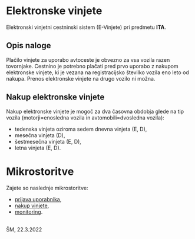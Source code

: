 # Elektronske vinjete #
Elektronski vinjetni cestninski sistem (E-Vinjete) pri predmetu **ITA**.
## Opis naloge ##
Plačilo vinjete za uporabo avtoceste je obvezno za vsa vozila razen tovornjake.
Cestnino je potrebno plačati pred prvo uporabo z nakupom elektronske vinjete, ki je vezana na registracijsko številko vozila eno leto od nakupa.
Prenos elektronske vinjete na drugo vozilo ni možna.<br/>

## Nakup elektronske vinjete ###
Nakup elektronske vinjete je mogoč za dva časovna obdobja glede na tip vozila (motorji=enosledna vozila in avtomobili=dvosledna vozila): 
* tedenska vinjeta oziroma sedem dnevna vinjeta (E, D),
* mesečna vinjeta (D),
* šestmesečna vinjeta (E, D),
* letna vinjeta (E, D).<br/>

# Mikrostoritve #
Zajete so naslednje mikrostoritve:
* [prijava uporabnika](https://github.com/masicstefan/ita/tree/main/microservices/authentication "Prijava v sistem"),
* [nakup vinjete](https://github.com/masicstefan/ita/tree/main/microservices/purchase "Nakup vinjete"),
* [monitoring](https://github.com/masicstefan/ita/tree/main/microservices/monitoring "Monitoring").

<br/>
ŠM, 22.3.2022
